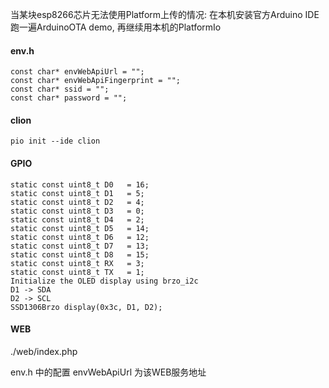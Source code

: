 当某块esp8266芯片无法使用Platform上传的情况: 
在本机安装官方Arduino IDE跑一遍ArduinoOTA demo, 再继续用本机的PlatformIo

#### env.h  

```
const char* envWebApiUrl = "";
const char* envWebApiFingerprint = "";
const char* ssid = "";
const char* password = "";
```

#### clion

```
pio init --ide clion
```



#### GPIO

```
static const uint8_t D0   = 16;
static const uint8_t D1   = 5;
static const uint8_t D2   = 4;
static const uint8_t D3   = 0;
static const uint8_t D4   = 2;
static const uint8_t D5   = 14;
static const uint8_t D6   = 12;
static const uint8_t D7   = 13;
static const uint8_t D8   = 15;
static const uint8_t RX   = 3;
static const uint8_t TX   = 1;
Initialize the OLED display using brzo_i2c
D1 -> SDA
D2 -> SCL
SSD1306Brzo display(0x3c, D1, D2);
```


#### WEB

./web/index.php

env.h 中的配置 envWebApiUrl 为该WEB服务地址